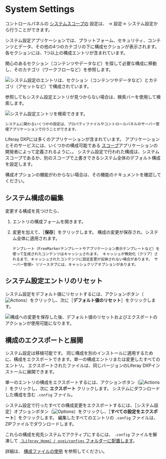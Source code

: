 # System Settings

コントロールパネルの [システムスコープの](./understanding-configuration-scope.md) 設定は、 &rarr; 設定&rarr; システム設定から行うことができます。

システム設定アプリケーションでは、プラットフォーム、セキュリティ、コンテンツとデータ、その他の4つのカテゴリの下に構成セクションが表示されます。 各セクションには、1つ以上の構成エントリが含まれています。

関心のあるセクション（コンテンツやデータなど）を探して必要な構成に移動し、そのカテゴリ（ワークフローなど）を参照します。

![システム設定のエントリは、セクション（コンテンツやデータなど）とカテゴリ（アセットなど）で構成されています。](./system-settings/images/02.png)

参照してもシステム設定エントリが見つからない場合は、検索バーを使用して検索します。

![システム設定エントリを検索できます。](./system-settings/images/03.png)

```{note}
システムに関わるいくつかの設定は、プロパティファイルやコントロールパネルのサーバー管理アプリケーションで行うことができます。
```

Liferay DXPには多くのアプリケーションが含まれています。 アプリケーションとそのサービスには、いくつかの構成可能である [スコープ](./understanding-configuration-scope.md)アプリケーションの開発者によって定義されるように、。 システム設定で行われた構成は、システムスコープであるか、別のスコープで上書きできるシステム全体のデフォルト構成を設定します。

構成オプションの機能がわからない場合は、その機能のドキュメントを確認してください。

<a name="システム構成の編集" />

## システム構成の編集

変更する構成を見つけたら、

1. エントリの構成フォームを開きます。

1. 変更を加えて、［**保存**］をクリックします。 構成の変更が保存され、システム全体に適用されます。

   ```{important}
   テンプレート（FreeMarkerテンプレートやアプリケーション表示テンプレートなど）を使って生成されたコンテンツはキャッシュされます。 キャッシュが無効化（クリア）されるまで、キャッシュされたコンテンツに設定変更が反映されない場合があります。 サーバー管理> リソースタブには、キャッシュクリアオプションがあります。
   ```

<a name="システム設定エントリのリセット" />

## システム設定エントリのリセット

システム設定をデフォルト値にリセットするには、アクションボタン（![Actions](../../images/icon-actions.png)）をクリックし、次に［**デフォルト値のリセット**］をクリックします。

![構成への変更を保存した後、デフォルト値のリセットおよびエクスポートのアクションが使用可能になります。](./system-settings/images/04.png)

<a name="構成のエクスポートと展開" />

## 構成のエクスポートと展開

システム設定は移植可能です。 同じ構成を別のインストールに適用するために、構成をエクスポートできます。単一の構成エントリまたは変更したすべてのエントリ。 エクスポートされたファイルは、同じバージョンのLiferay DXPインストールに展開できます。

単一のエントリの構成をエクスポートするには、アクションボタン（![Actions](../../images/icon-actions.png)）をクリックし、次に **エクスポート** クリックします。 システムにダウンロードした構成を含む `.config` ファイル。

システム設定で行ったすべての構成変更をエクスポートするには、［システム設定］オプションボタン（![Options](../../images/icon-options.png)）をクリックし、［**すべての設定をエクスポート**］をクリックします。 編集したすべてのエントリの `.config` ファイルは、ZIPファイルでダウンロードします。

これらの構成を宛先システムでアクティブにするには、 `.config` ファイルを解凍して [`［Liferay_Home］/ osgi/configs` フォルダーに配置します](../../installation-and-upgrades/reference/liferay-home.md)。

詳細は、 [構成ファイルの使用](./configuration-files-and-factories/using-configuration-files.md) を参照してください。
